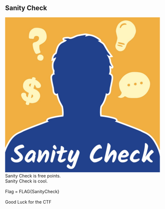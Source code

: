 ## Sanity Check
<img src=/ctf/challenge/Sanity%20Check/image1.jpg>
<br>
Sanity Check is free points.  
<br>
Sanity Check is cool. 
<br>
<br>
Flag = FLAG{SanityCheck}
<br>
<br>
Good Luck for the CTF
